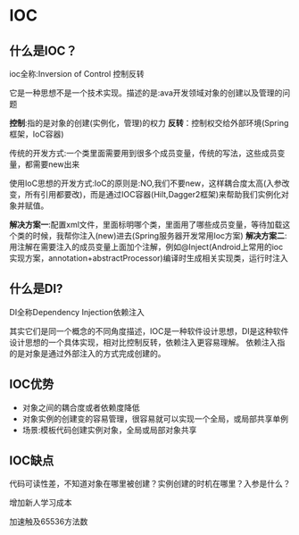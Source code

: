 # IOC

## 什么是IOC？

ioc全称:Inversion of Control 控制反转

它是一种思想不是一个技术实现。描述的是:ava开发领域对象的创建以及管理的问题

**控制**:指的是对象的创建(实例化，管理)的权力
**反转**：控制权交给外部环境(Spring框架，IoC容器)

传统的开发方式:一个类里面需要用到很多个成员变量，传统的写法，这些成员变量，都需要new出来

使用IoC思想的开发方式:IoC的原则是:NO,我们不要new，这样耦合度太高(入参改变，所有引用都要改)，而是通过IOC容器(Hilt,Dagger2框架)来帮助我们实例化对象并赋值。

**解决方案一**:配置xml文件，里面标明哪个类，里面用了哪些成员变量，等待加载这个类的时候，我帮你注入(new)进去(Spring服务器开发常用Ioc方案)
**解决方案二**:用注解在需要注入的成员变量上面加个注解，例如@Inject(Android上常用的ioc实现方案，annotation+abstractProcessor)编译时生成相关实现类，运行时注入

## 什么是DI?

DI全称Dependency Injection依赖注入

其实它们是同一个概念的不同角度描述，IOC是一种软件设计思想，DI是这种软件设计思想的一个具体实现，相对比控制反转，依赖注入更容易理解。
依赖注入指的是对象是通过外部注入的方式完成创建的。

## IOC优势

- 对象之间的耦合度或者依赖度降低
- 对象实例的创建变的容易管理，很容易就可以实现一个全局，或局部共享单例
- 场景:模板代码创建实例对象，全局或局部对象共享

## IOC缺点

代码可读性差，不知道对象在哪里被创建？实例创建的时机在哪里？入参是什么？

增加新人学习成本

加速触及65536方法数

